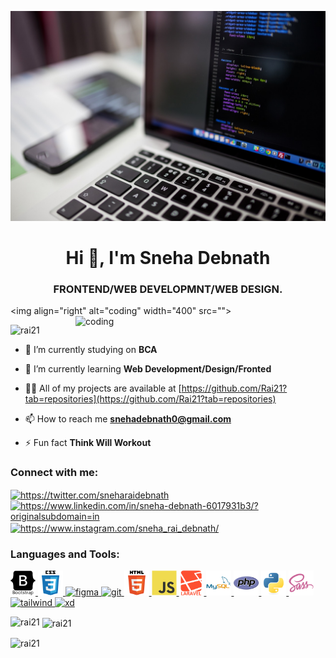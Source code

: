 ![logo](laptop-2620118_1280.jpg)
<h1 align="center">Hi 👋, I'm Sneha Debnath</h1>
<h3 align="center">FRONTEND/WEB DEVELOPMNT/WEB DESIGN.</h3>

<img align="right" alt="coding" width="400" src="<img align="right" alt="coding" width="400" src="https://media4.giphy.com/media/hpXdHPfFI5wTABdDx9/giphy.gif?cid=ecf05e47e8kkgmwz4a4ekle7t4ci0mk1swalm6toz922iht7&ep=v1_gifs_search&rid=giphy.gif&ct=g">">

<p align="left"> <img src="https://komarev.com/ghpvc/?username=rai21&label=Profile%20views&color=0e75b6&style=flat" alt="rai21" /> </p>

- 🔭 I’m currently studying on **BCA**

- 🌱 I’m currently learning **Web Development/Design/Fronted**

- 👨‍💻 All of my projects are available at [https://github.com/Rai21?tab=repositories](https://github.com/Rai21?tab=repositories)

- 📫 How to reach me **snehadebnath0@gmail.com**

- ⚡ Fun fact **Think Will Workout**

<h3 align="left">Connect with me:</h3>
<p align="left">
<a href="https://twitter.com/https://twitter.com/sneharaidebnath" target="blank"><img align="center" src="https://raw.githubusercontent.com/rahuldkjain/github-profile-readme-generator/master/src/images/icons/Social/twitter.svg" alt="https://twitter.com/sneharaidebnath" height="30" width="40" /></a>
<a href="https://linkedin.com/in/https://www.linkedin.com/in/sneha-debnath-6017931b3/?originalsubdomain=in" target="blank"><img align="center" src="https://raw.githubusercontent.com/rahuldkjain/github-profile-readme-generator/master/src/images/icons/Social/linked-in-alt.svg" alt="https://www.linkedin.com/in/sneha-debnath-6017931b3/?originalsubdomain=in" height="30" width="40" /></a>
<a href="https://instagram.com/https://www.instagram.com/sneha_rai_debnath/" target="blank"><img align="center" src="https://raw.githubusercontent.com/rahuldkjain/github-profile-readme-generator/master/src/images/icons/Social/instagram.svg" alt="https://www.instagram.com/sneha_rai_debnath/" height="30" width="40" /></a>
</p>

<h3 align="left">Languages and Tools:</h3>
<p align="left"> <a href="https://getbootstrap.com" target="_blank" rel="noreferrer"> <img src="https://raw.githubusercontent.com/devicons/devicon/master/icons/bootstrap/bootstrap-plain-wordmark.svg" alt="bootstrap" width="40" height="40"/> </a> <a href="https://www.w3schools.com/css/" target="_blank" rel="noreferrer"> <img src="https://raw.githubusercontent.com/devicons/devicon/master/icons/css3/css3-original-wordmark.svg" alt="css3" width="40" height="40"/> </a> <a href="https://www.figma.com/" target="_blank" rel="noreferrer"> <img src="https://www.vectorlogo.zone/logos/figma/figma-icon.svg" alt="figma" width="40" height="40"/> </a> <a href="https://git-scm.com/" target="_blank" rel="noreferrer"> <img src="https://www.vectorlogo.zone/logos/git-scm/git-scm-icon.svg" alt="git" width="40" height="40"/> </a> <a href="https://www.w3.org/html/" target="_blank" rel="noreferrer"> <img src="https://raw.githubusercontent.com/devicons/devicon/master/icons/html5/html5-original-wordmark.svg" alt="html5" width="40" height="40"/> </a> <a href="https://developer.mozilla.org/en-US/docs/Web/JavaScript" target="_blank" rel="noreferrer"> <img src="https://raw.githubusercontent.com/devicons/devicon/master/icons/javascript/javascript-original.svg" alt="javascript" width="40" height="40"/> </a> <a href="https://laravel.com/" target="_blank" rel="noreferrer"> <img src="https://raw.githubusercontent.com/devicons/devicon/master/icons/laravel/laravel-plain-wordmark.svg" alt="laravel" width="40" height="40"/> </a> <a href="https://www.mysql.com/" target="_blank" rel="noreferrer"> <img src="https://raw.githubusercontent.com/devicons/devicon/master/icons/mysql/mysql-original-wordmark.svg" alt="mysql" width="40" height="40"/> </a> <a href="https://www.php.net" target="_blank" rel="noreferrer"> <img src="https://raw.githubusercontent.com/devicons/devicon/master/icons/php/php-original.svg" alt="php" width="40" height="40"/> </a> <a href="https://www.python.org" target="_blank" rel="noreferrer"> <img src="https://raw.githubusercontent.com/devicons/devicon/master/icons/python/python-original.svg" alt="python" width="40" height="40"/> </a> <a href="https://sass-lang.com" target="_blank" rel="noreferrer"> <img src="https://raw.githubusercontent.com/devicons/devicon/master/icons/sass/sass-original.svg" alt="sass" width="40" height="40"/> </a> <a href="https://tailwindcss.com/" target="_blank" rel="noreferrer"> <img src="https://www.vectorlogo.zone/logos/tailwindcss/tailwindcss-icon.svg" alt="tailwind" width="40" height="40"/> </a> <a href="https://www.adobe.com/products/xd.html" target="_blank" rel="noreferrer"> <img src="https://cdn.worldvectorlogo.com/logos/adobe-xd.svg" alt="xd" width="40" height="40"/> </a> </p>

<p><img align="left" src="https://github-readme-stats.vercel.app/api/top-langs?username=rai21&show_icons=true&locale=en&layout=compact" alt="rai21" /></p>

<p>&nbsp;<img align="center" src="https://github-readme-stats.vercel.app/api?username=rai21&show_icons=true&locale=en" alt="rai21" /></p>

<p><img align="center" src="https://github-readme-streak-stats.herokuapp.com/?user=rai21&" alt="rai21" /></p>
